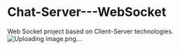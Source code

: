 # Chat-Server---WebSocket
Web Socket project based on Client-Server technologies.
![Uploading image.png…]()

